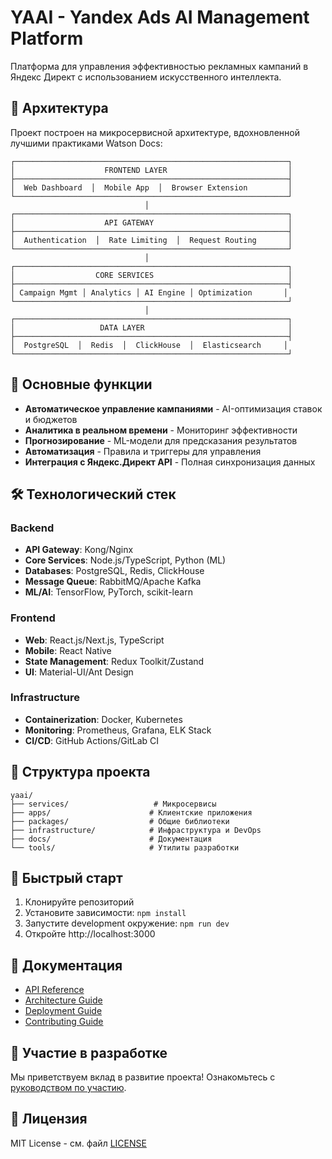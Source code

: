 # YAAI - Yandex Ads AI Management Platform

Платформа для управления эффективностью рекламных кампаний в Яндекс Директ с использованием искусственного интеллекта.

## 🚀 Архитектура

Проект построен на микросервисной архитектуре, вдохновленной лучшими практиками Watson Docs:

```
┌─────────────────────────────────────────────────────────────┐
│                    FRONTEND LAYER                           │
├─────────────────────────────────────────────────────────────┤
│  Web Dashboard  │  Mobile App  │  Browser Extension         │
└─────────────────────────────────────────────────────────────┘
                              │
┌─────────────────────────────────────────────────────────────┐
│                    API GATEWAY                              │
├─────────────────────────────────────────────────────────────┤
│  Authentication  │  Rate Limiting  │  Request Routing       │
└─────────────────────────────────────────────────────────────┘
                              │
┌─────────────────────────────────────────────────────────────┐
│                  CORE SERVICES                              │
├─────────────────────────────────────────────────────────────┤
│ Campaign Mgmt │ Analytics │ AI Engine │ Optimization       │
└─────────────────────────────────────────────────────────────┘
                              │
┌─────────────────────────────────────────────────────────────┐
│                   DATA LAYER                                │
├─────────────────────────────────────────────────────────────┤
│  PostgreSQL  │  Redis  │  ClickHouse  │  Elasticsearch     │
└─────────────────────────────────────────────────────────────┘
```

## 🎯 Основные функции

- **Автоматическое управление кампаниями** - AI-оптимизация ставок и бюджетов
- **Аналитика в реальном времени** - Мониторинг эффективности
- **Прогнозирование** - ML-модели для предсказания результатов
- **Автоматизация** - Правила и триггеры для управления
- **Интеграция с Яндекс.Директ API** - Полная синхронизация данных

## 🛠 Технологический стек

### Backend
- **API Gateway**: Kong/Nginx
- **Core Services**: Node.js/TypeScript, Python (ML)
- **Databases**: PostgreSQL, Redis, ClickHouse
- **Message Queue**: RabbitMQ/Apache Kafka
- **ML/AI**: TensorFlow, PyTorch, scikit-learn

### Frontend
- **Web**: React.js/Next.js, TypeScript
- **Mobile**: React Native
- **State Management**: Redux Toolkit/Zustand
- **UI**: Material-UI/Ant Design

### Infrastructure
- **Containerization**: Docker, Kubernetes
- **Monitoring**: Prometheus, Grafana, ELK Stack
- **CI/CD**: GitHub Actions/GitLab CI

## 📁 Структура проекта

```
yaai/
├── services/                   # Микросервисы
├── apps/                      # Клиентские приложения
├── packages/                  # Общие библиотеки
├── infrastructure/            # Инфраструктура и DevOps
├── docs/                      # Документация
└── tools/                     # Утилиты разработки
```

## 🚦 Быстрый старт

1. Клонируйте репозиторий
2. Установите зависимости: `npm install`
3. Запустите development окружение: `npm run dev`
4. Откройте http://localhost:3000

## 📖 Документация

- [API Reference](./docs/api/)
- [Architecture Guide](./docs/architecture/)
- [Deployment Guide](./docs/deployment/)
- [Contributing Guide](./CONTRIBUTING.md)

## 🤝 Участие в разработке

Мы приветствуем вклад в развитие проекта! Ознакомьтесь с [руководством по участию](./CONTRIBUTING.md).

## 📄 Лицензия

MIT License - см. файл [LICENSE](./LICENSE)